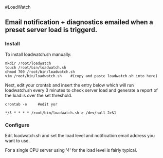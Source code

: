 #LoadWatch 

## Email notification + diagnostics emailed when a preset server load is triggerd.  


### Install

To install loadwatch.sh manually: 


```mkdir /root/bin
mkdir /root/loadwatch
touch /root/bin/loadwatch.sh
chmod 700 /root/bin/loadwatch.sh
vim /root/bin/loadwatch.sh    #(copy and paste loadwatch.sh into here)
```

Next, edit your crontab and insert the entry below which will run loadwatch.sh every 3 minutes to check server load and generate a report of the load is over the set threshold.

```
crontab -e     #edit yor

*/3 * * * * /root/bin/loadwatch.sh > /dev/null 2>&1
```


### Configure

Edit loadwatch.sh and set the load level and notification email address you want to use. 

For a single CPU server using '4' for the load level is fairly typical. 


